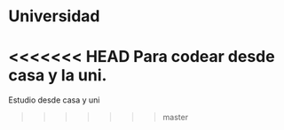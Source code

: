 # Universidad
<<<<<<< HEAD
Para codear desde casa y la uni.
=======
Estudio desde casa y uni
>>>>>>> master
